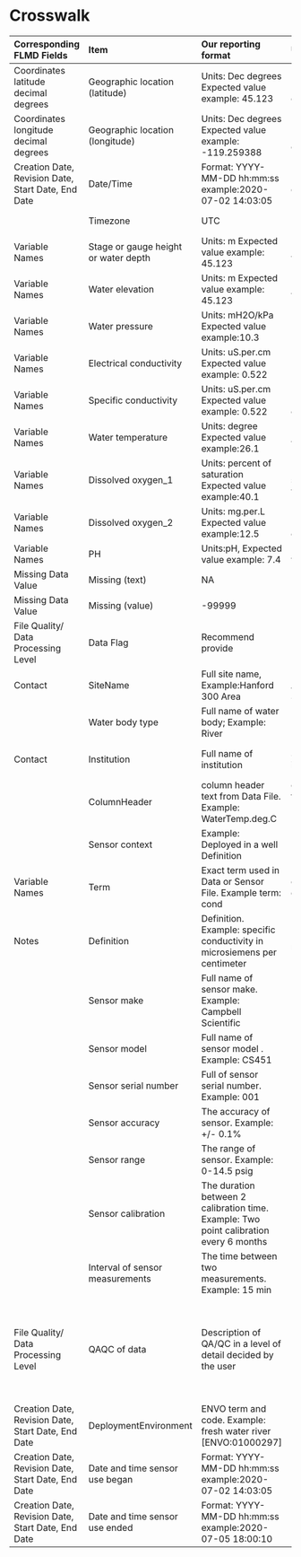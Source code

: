 # Crosswalk

| Corresponding FLMD Fields | Item | Our reporting format | USGS | NEON | CUAHSI\_United States | Streamplus | Ameriflux | CUAHSI\_2 |
| :--- | :--- | :--- | :--- | :--- | :--- | :--- | :--- | :--- |
| Coordinates latitude decimal degrees | Geographic location \(latitude\) | Units: Dec degrees Expected value example: 45.123 | Units: Dec degrees Expected value example:43.123 | Units: Dec degrees Expected value example:43.123 | Units: Dec degrees Expected value example:43.123 | Units: Dec degrees Expected value example:43.123 | Units: Dec degrees Expected value example:43.123 | Units: Dec degrees Expected value example:43.123 |
| Coordinates longitude decimal degrees | Geographic location \(longitude\) | Units: Dec degrees Expected value example: -119.259388 | Units: Dec degrees Expected value example:-119.259388 | Units: Dec degrees Expected value example:-119.259388 | Units: Dec degrees Expected value example:-119.259388 | Units: Dec degrees Expected value example:-119.259388 | Units: Dec degrees Expected value example:-119.259388 | Units: Dec degrees Expected value example:-119.259388 |
| Creation Date, Revision Date, Start Date, End Date | Date/Time | Format: YYYY-MM-DD hh:mm:ss example:2020-07-02 14:03:05 | Format: YYYY-MM-DD hh:mm:ss example:2020-07-02 14:03:05 | Format:yyyy-mm-ddTHH:MM:SSZ, Example: 2020-07-06T12:12:10Z | Format: YYYY-MM-DD hh:mm:ss example:2020-07-02 14:03:05 | Format: YYYY-MM-DD hh:mm:ss example:2020-07-02 14:03:05 | Format:YYYYMMDDHHMM Example: 20200730120005 | Format: dd-mm-YYYY hh:mm:ss example:21-Jun-2020 14:03:05 |
|  | Timezone | UTC | Local Time \(PST,MDT..\) | UTC | Local Time | UTC | Local standard time | Local Time |
| Variable Names | Stage or gauge height or water depth | Units: m Expected value example: 45.123 | Units: feet Expected value example: 3.22 | Units: m Expected value example: 45.12 | Units: feet Expected value example: 3.22 | Units: m Expected value example: 1.10161 | Units: m Expected value example: 1.10161 | Units: feet Expected value example: 150.2 |
| Variable Names | Water elevation | Units: m Expected value example: 45.123 | Units: feet Expected value example: 3.22 |  | Units: feet Expected value example: 3.22 | Units: m Expected value example: 45.123 |  |  |
| Variable Names | Water pressure | Units: mH2O/kPa Expected value example:10.3 |  |  |  |  |  |  |
| Variable Names | Electrical conductivity | Units: uS.per.cm Expected value example: 0.522 |  |  |  |  |  |  |
| Variable Names | Specific conductivity | Units: uS.per.cm Expected value example: 0.522 | Units: uS.per.cm Expected value example: 0.18 | Units:microsiemensPerCentimeter ,Example value:38.91 | Units: uS.per.cm Expected value example: 0.18 |  |  |  |
| Variable Names | Water temperature | Units: degree Expected value example:26.1 | Units: degree Expected value example:26.1 | Units: degree Expected value example:26.1 | Units: degree Expected value example:26.1 | Units: degree Expected value example:11.6272 | Units: degree Expected value example:11.6272 |  |
| Variable Names | Dissolved oxygen\_1 | Units: percent of saturation Expected value example:40.1 | Units: percent of saturation Expected value example:35.2 | Units: percent of saturation Expected value example:0.24 | Units: percent of saturation Expected value example:35.2 |  |  |  |
| Variable Names | Dissolved oxygen\_2 | Units: mg.per.L Expected value example:12.5 | Units: mg.per.L Expected value example:12.5 | Units: mg.per.L Expected value example:12.5 | Units: mg.per.L Expected value example:12.5 | Units: mg.per.L Expected value example:12.5 |  |  |
| Variable Names | PH | Units:pH, Expected value example: 7.4 | Units:pH, Expected value example: 8.5 | Units:pH, Expected value example: 8.5 | Units:pH, Expected value example: 8.5 |  |  |  |
| Missing Data Value | Missing \(text\) | NA |  |  |  |  |  |  |
| Missing Data Value | Missing \(value\) | -99999 | _\*_ | space/-1 | _\*_ |  | -9999 |  |
| File Quality/ Data Processing Level | Data Flag | Recommend provide | P | With Data Flag. For example: buoyNAFlag |  |  |  |  |
| Contact | SiteName | Full site name, Example:Hanford 300 Area | Example: Taylor-Alligator Bayou Pump Sta nr Port Arthur, TX | Full and short name of site. Example: Hop Brook \(HOPB\) |  | Example:Caribou Creek at Poker Flats Downstream | Harvard Forest EMS Tower |  |
|  | Water body type | Full name of water body; Example: River |  | Lake/Stream |  |  | Sol water |  |
| Contact | Institution | Full name of institution | Short name of institution: USGS | NEON |  | StreamPULSE-Core/StreamPULSE-Leveraged | AmeriFlux |  |
|  | ColumnHeader | column header text from Data File. Example: WaterTemp.deg.C | column header text from Data File. Example: 139727\_62619 | Example:specificConductance |  | different format data table | Shortname. Example: soil temperature, TS |  |
|  | Sensor context | Example: Deployed in a well Definition | NA | Buoy |  |  |  |  |
| Variable Names | Term | Exact term used in Data or Sensor File. Example term: cond | example: P Provisional data subject to revision |  |  |  |  |  |
| Notes | Definition | Definition. Example:  specific conductivity in microsiemens per centimeter | Example: mg.per.L milligrams per liter | short term with difinition. Example, AIS Aquatic Instrument System |  |  |  |  |
|  | Sensor make | Full name of sensor make. Example: Campbell Scientific |  |  |  |  |  |  |
|  | Sensor model | Full name of sensor model . Example: CS451 |  |  |  |  |  |  |
|  | Sensor serial number | Full  of sensor serial number. Example: 001 |  |  |  |  |  |  |
|  | Sensor accuracy | The accuracy of sensor. Example: +/- 0.1% |  |  |  |  |  |  |
|  | Sensor range | The range of sensor. Example: 0-14.5 psig |  |  |  |  |  |  |
|  | Sensor calibration | The duration between 2 calibration time. Example: Two point calibration every 6 months |  |  |  |  |  |  |
|  | Interval of sensor measurements | The time between two measurements. Example: 15 min |  | The frequency:0.0167Hz |  |  |  |  |
| File Quality/ Data Processing Level | QAQC of data | Description of QA/QC in a level of detail decided by the user |  | Issue Date: 2018-10-30 Issue: pH probe at S1 behaved poorly, with values commonly outside acceptable ranges.        Date Range: 2017-09-22 to 2018-05-03        Location\(s\) Affected: PRIN \(101.100\) Resolution Date: 2018-10-30 Resolution: Manual flagging applied, sensor replaced |  |  | Quality control flag. \_QC reports quality checks resulting from standard and centralized QA/QC of the data |  |
| Creation Date, Revision Date, Start Date, End Date | DeploymentEnvironment | ENVO term and code. Example: fresh water river \[ENVO:01000297\] |  | list 20 domin |  |  |  |  |
| Creation Date, Revision Date, Start Date, End Date | Date and time sensor use began | Format: YYYY-MM-DD hh:mm:ss example:2020-07-02 14:03:05 |  | Format:yyyy-mm-ddTHH:MM:SSZ, Example: 2020-07-06T00:00:00Z |  | Format: YYYY-MM-DD hh:mm:ss example:2020-07-02 14:03:05 | Format:YYYYMMDDHHMM Example: 20200701120015 |  |
| Creation Date, Revision Date, Start Date, End Date | Date and time sensor use ended | Format: YYYY-MM-DD hh:mm:ss example:2020-07-05 18:00:10 |  | Format:yyyy-mm-ddTHH:MM:SSZ, Example: 2020-07-06T00:00:00Z |  | Format: YYYY-MM-DD hh:mm:ss example:2020-07-05 18:00:10 | Format:YYYYMMDDHHMM Example: 20200730120005 |  |

